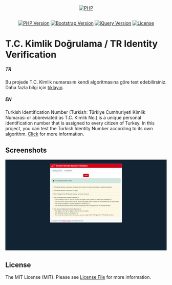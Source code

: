 <div align="center">
    <a href="https://php.net">
        <img alt="PHP" src="https://www.php.net/images/logos/new-php-logo.svg" width="150" style="margin-bottom:16px;">
    </a>
</div>

<p align="center">
<a href="https://www.php.net/releases/5_6_0.php" target="_blank" rel="nofollow"><img src="https://img.shields.io/badge/PHP->=v5.6-777BB4?logo=php&logoColor=white&labelColor=777BB4" alt="PHP Version"></a>
<a href="https://getbootstrap.com/docs/5.3/getting-started/introduction/" target="_blank" rel="nofollow"><img src="https://img.shields.io/badge/Bootstrap-v5.3.2-7952B3?logo=bootstrap&logoColor=white&labelColor=7952B3" alt="Bootstrap Version"></a>
<a href="https://blog.jquery.com/2023/08/28/jquery-3-7-1-released-reliable-table-row-dimensions/" target="_blank" rel="nofollow"><img src="https://img.shields.io/badge/jQuery-v3.7.1-0769AD?logo=jquery&logoColor=white&labelColor=0769AD" alt="jQuery Version"></a>
<a href="https://github.com/berkanumutlu/php-tc-kimlik-dogrulama/blob/master/LICENSE" target="_blank" rel="nofollow"><img src="https://img.shields.io/github/license/berkanumutlu/laravel-example-app" alt="License"></a>
</p>

# T.C. Kimlik Doğrulama / TR Identity Verification

##### TR

Bu projede T.C. Kimlik numarasını kendi algoritmasına göre test edebilirsiniz.
Daha fazla bilgi için [tıklayın](https://tr.wikipedia.org/wiki/T.C._Kimlik_Numaras%C4%B1 "T.C. Kimlik Numarası Hakkında Daha Fazla Bilgi").

##### EN

Turkish Identification Number (Turkish: Türkiye Cumhuriyeti Kimlik Numarası or abbreviated as T.C. Kimlik No.) is a unique personal identification number that is assigned to every citizen of Turkey. In this project, you can test the Turkish Identity Number according to its own algorithm.
[Click](https://en.wikipedia.org/wiki/Turkish_Identification_Number "More Information About Turkish Identification Number") for more information.

## Screenshots

![screenshot](screenshot.png)

## License

The MIT License (MIT). Please see [License File](LICENSE) for more information.